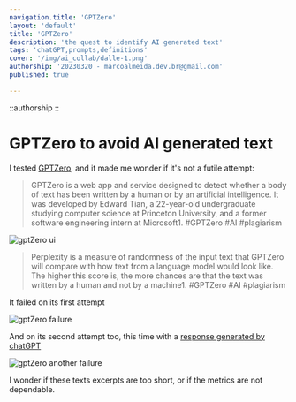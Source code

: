 ```yaml
---
navigation.title: 'GPTZero'
layout: 'default'
title: 'GPTZero'
description: 'the quest to identify AI generated text'
tags: 'chatGPT,prompts,definitions'
cover: '/img/ai_collab/dalle-1.png'
authorship: '20230320 - marcoalmeida.dev.br@gmail.com'
published: true

---
```

::authorship
::

# GPTZero to avoid AI generated text

I tested [GPTZero](https://app.gptzero.me/app/welcome), and it made me wonder if it's not a futile attempt:

> GPTZero is a web app and service designed to detect whether a body of text has been written by a human or by an artificial intelligence. It was developed by Edward Tian, a 22-year-old undergraduate studying computer science at Princeton University, and a former software engineering intern at Microsoft1. #GPTZero #AI #plagiarism

![gptZero ui](/img/2023-03-19-155707.png)


> Perplexity is a measure of randomness of the input text that GPTZero will compare with how text from a language model would look like. The higher this score is, the more chances are that the text was written by a human and not by a machine1. #GPTZero #AI #plagiarism

It failed on its first attempt

![gptZero failure](/img/2023-03-19155721.png)

And on its second attempt too, this time with a [response generated by chatGPT](/collab/harmless)

![gptZero another failure](/img/screencapture-app-gptzero-me-app-welcome-2023-03-19-16_05_30.png)

I wonder if these texts excerpts are too short, or if the metrics are not dependable.